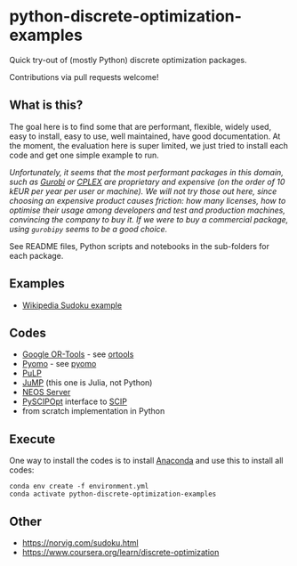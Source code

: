 # python-discrete-optimization-examples

Quick try-out of (mostly Python) discrete optimization packages.

Contributions via pull requests welcome!

## What is this?

The goal here is to find some that are performant, flexible, widely used, easy
to install, easy to use, well maintained, have good documentation. At the
moment, the evaluation here is super limited, we just tried to install each code
and get one simple example to run.

*Unfortunately, it seems that the most performant packages in this domain, such
as [Gurobi](https://www.gurobi.com/) or
[CPLEX](https://www.ibm.com/analytics/cplex-optimizer) are proprietary and
expensive (on the order of 10 kEUR per year per user or machine). We will not
try those out here, since choosing an expensive product causes friction: how
many licenses, how to optimise their usage among developers and test and
production machines, convincing the company to buy it. If we were to buy a
commercial package, using `gurobipy` seems to be a good choice.*

See README files, Python scripts and notebooks in the sub-folders for each
package.

## Examples

* [Wikipedia Sudoku example](https://en.wikipedia.org/wiki/Sudoku)

## Codes

* [Google OR-Tools](https://developers.google.com/optimization) - see [ortools](ortools)
* [Pyomo](http://www.pyomo.org/) - see [pyomo](pyomo)
* [PuLP](https://coin-or.github.io/pulp/)
* [JuMP](https://jump.dev/) (this one is Julia, not Python)
* [NEOS Server](https://neos-server.org/)
* [PySCIPOpt](https://github.com/SCIP-Interfaces/PySCIPOpt) interface to [SCIP](https://scip.zib.de/)
* from scratch implementation in Python

## Execute

One way to install the codes is to install [Anaconda](https://www.anaconda.com/)
and use this to install all codes:

```
conda env create -f environment.yml
conda activate python-discrete-optimization-examples
```

## Other

* https://norvig.com/sudoku.html
* https://www.coursera.org/learn/discrete-optimization

